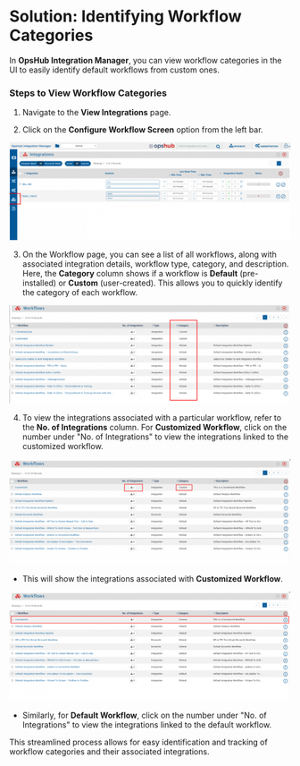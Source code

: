# Solution: Identifying Workflow Categories

In **OpsHub Integration Manager**, you can view workflow categories in the UI to easily identify default workflows from custom ones.

### Steps to View Workflow Categories

1. Navigate to the **View Integrations** page.

2. Click on the **Configure Workflow Screen** option from the left bar.

![AllIntegrations](../assets/AllIntegrations.png)

3. On the Workflow page, you can see a list of all workflows, along with associated integration details, workflow type, category, and description.  
Here, the **Category** column shows if a workflow is **Default** (pre-installed) or **Custom** (user-created). This allows you to quickly identify the category of each workflow.

![WorkflowCategory](../assets/WorkflowCategory.png)

4. To view the integrations associated with a particular workflow, refer to the **No. of Integrations** column. For **Customized Workflow**, click on the number under "No. of Integrations" to view the integrations linked to the customized workflow.

![ClickOnCustomized](../assets/ClickOnCustomized.png)

- This will show the integrations associated with **Customized Workflow**.

![CustomizedWorkflowIntegration](../assets/CustomizedWorkflowIntegration.png)

- Similarly, for **Default Workflow**, click on the number under "No. of Integrations" to view the integrations linked to the default workflow.

This streamlined process allows for easy identification and tracking of workflow categories and their associated integrations.
